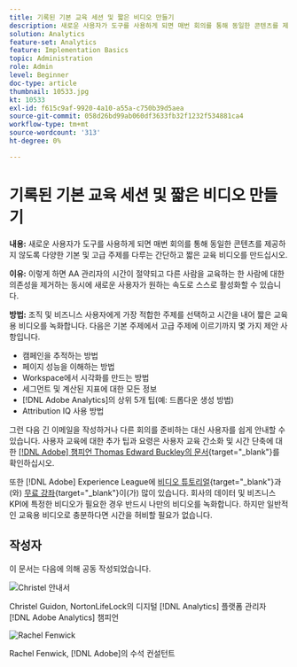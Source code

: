 ```yaml
---
title: 기록된 기본 교육 세션 및 짧은 비디오 만들기
description: 새로운 사용자가 도구를 사용하게 되면 매번 회의를 통해 동일한 콘텐츠를 제공하지 않도록 다양한 기본 및 고급 주제를 다루는 간단하고 짧은 교육 비디오를 만드십시오.
solution: Analytics
feature-set: Analytics
feature: Implementation Basics
topic: Administration
role: Admin
level: Beginner
doc-type: article
thumbnail: 10533.jpg
kt: 10533
exl-id: f615c9af-9920-4a10-a55a-c750b39d5aea
source-git-commit: 058d26bd99ab060df3633fb32f1232f534881ca4
workflow-type: tm+mt
source-wordcount: '313'
ht-degree: 0%

---
```


# 기록된 기본 교육 세션 및 짧은 비디오 만들기

**내용:** 새로운 사용자가 도구를 사용하게 되면 매번 회의를 통해 동일한 콘텐츠를 제공하지 않도록 다양한 기본 및 고급 주제를 다루는 간단하고 짧은 교육 비디오를 만드십시오.

**이유:** 이렇게 하면 AA 관리자의 시간이 절약되고 다른 사람을 교육하는 한 사람에 대한 의존성을 제거하는 동시에 새로운 사용자가 원하는 속도로 스스로 활성화할 수 있습니다.

**방법:** 조직 및 비즈니스 사용자에게 가장 적합한 주제를 선택하고 시간을 내어 짧은 교육용 비디오를 녹화합니다. 다음은 기본 주제에서 고급 주제에 이르기까지 몇 가지 제안 사항입니다.

* 캠페인을 추적하는 방법
* 페이지 성능을 이해하는 방법
* Workspace에서 시각화를 만드는 방법
* 세그먼트 및 계산된 지표에 대한 모든 정보
* [!DNL Adobe Analytics]의 상위 5개 팁(예: 드롭다운 생성 방법)
* Attribution IQ 사용 방법

그런 다음 긴 이메일을 작성하거나 다른 회의를 준비하는 대신 사용자를 쉽게 안내할 수 있습니다. 사용자 교육에 대한 추가 팁과 요령은 사용자 교육 간소화 및 시간 단축에 대한 [[!DNL Adobe] 챔피언 Thomas Edward Buckley의 문서](https://experienceleague.adobe.com/docs/analytics-learn/tutorials/administration/key-admin-skills/simplify-training-users.html?lang=ko){target="_blank"}를 확인하십시오.

또한 [!DNL Adobe] Experience League에 [비디오 튜토리얼](https://experienceleague.adobe.com/docs/analytics-learn/tutorials/overview.html){target="_blank"}과(와) [무료 강좌](https://experienceleague.adobe.com/?lang=en#dashboard/learning){target="_blank"}이(가) 많이 있습니다. 회사의 데이터 및 비즈니스 KPI에 특정한 비디오가 필요한 경우 반드시 나만의 비디오를 녹화합니다. 하지만 일반적인 교육용 비디오로 충분하다면 시간을 허비할 필요가 없습니다.

## 작성자

이 문서는 다음에 의해 공동 작성되었습니다.

![Christel 안내서](assets/Christel-Headshot-150.png)

Christel Guidon, NortonLifeLock의 디지털 [!DNL Analytics] 플랫폼 관리자
[!DNL Adobe Analytics] 챔피언

![Rachel Fenwick](assets/Rachel-Fenwick-150.png)

Rachel Fenwick, [!DNL Adobe]의 수석 컨설턴트
